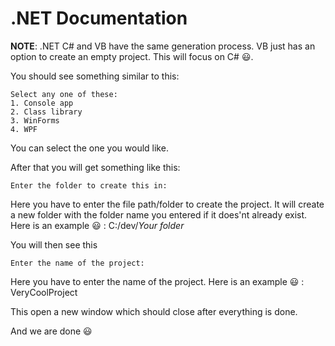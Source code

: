 # .NET Documentation

**NOTE**: .NET C# and VB have the same generation process. VB just has an option to create an empty project. This will focus on C# :smiley:.

You should see something similar to this:

```
Select any one of these:
1. Console app
2. Class library
3. WinForms
4. WPF
```

You can select the one you would like.

After that you will get something like this:

```
Enter the folder to create this in:
```

Here you have to enter the file path/folder to create the project.
It will create a new folder with the folder name you entered if it does'nt already exist.
Here is an example :smiley: : C:/dev/*Your folder*

You will then see this

```
Enter the name of the project:
```

Here you have to enter the name of the project.
Here is an example :smiley: : VeryCoolProject

This open a new window which should close after everything is done.

And we are done :smiley: